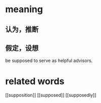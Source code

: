 # meaning

## 认为，推断

## 假定，设想

be supposed to serve as helpful advisors.
# related words

[[supposition]]
[[supposed]]
[[supposedly]]